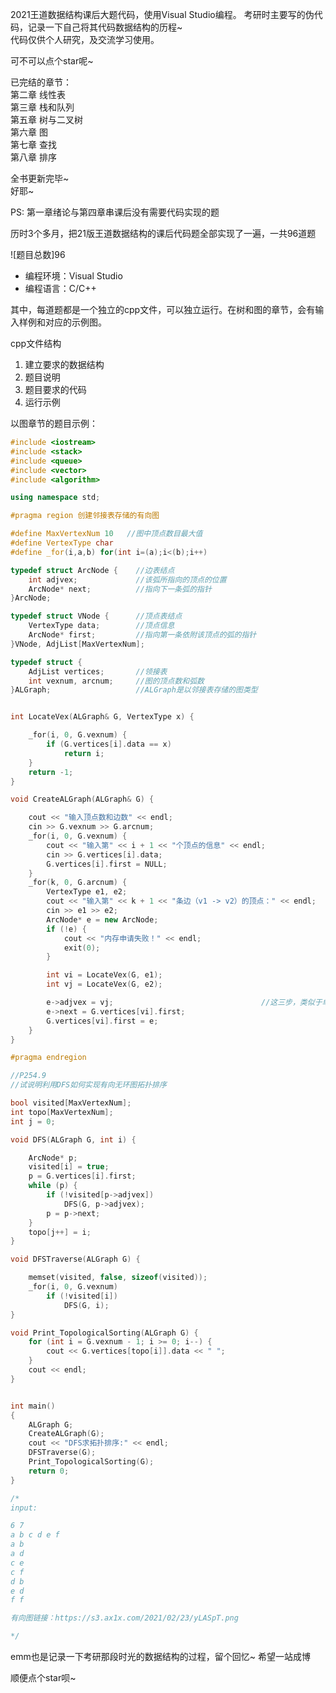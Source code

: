 2021王道数据结构课后大题代码，使用Visual Studio编程。 考研时主要写的伪代码，记录一下自己将其代码数据结构的历程~  
 代码仅供个人研究，及交流学习使用。  

可不可以点个star呢~

已完结的章节：  
第二章 线性表  
第三章 栈和队列  
第五章 树与二叉树  
第六章 图  
第七章 查找  
第八章 排序  
  
全书更新完毕~  
好耶~   

PS:
第一章绪论与第四章串课后没有需要代码实现的题 

历时3个多月，把21版王道数据结构的课后代码题全部实现了一遍，一共96道题

![题目总数]96

 - 编程环境：Visual Studio 
 - 编程语言：C/C++

其中，每道题都是一个独立的cpp文件，可以独立运行。在树和图的章节，会有输入样例和对应的示例图。

cpp文件结构

 1. 建立要求的数据结构
 2. 题目说明
 3. 题目要求的代码
 4. 运行示例

以图章节的题目示例：

```cpp
#include <iostream>
#include <stack>
#include <queue>
#include <vector>
#include <algorithm>

using namespace std;

#pragma region 创建邻接表存储的有向图

#define MaxVertexNum 10   //图中顶点数目最大值
#define VertexType char
#define _for(i,a,b) for(int i=(a);i<(b);i++)

typedef struct ArcNode {    //边表结点
    int adjvex;             //该弧所指向的顶点的位置
    ArcNode* next;          //指向下一条弧的指针
}ArcNode;

typedef struct VNode {      //顶点表结点
    VertexType data;        //顶点信息
    ArcNode* first;         //指向第一条依附该顶点的弧的指针
}VNode, AdjList[MaxVertexNum];

typedef struct {
    AdjList vertices;       //领接表
    int vexnum, arcnum;     //图的顶点数和弧数
}ALGraph;                   //ALGraph是以邻接表存储的图类型


int LocateVex(ALGraph& G, VertexType x) {

    _for(i, 0, G.vexnum) {
        if (G.vertices[i].data == x)
            return i;
    }
    return -1;
}

void CreateALGraph(ALGraph& G) {

    cout << "输入顶点数和边数" << endl;
    cin >> G.vexnum >> G.arcnum;
    _for(i, 0, G.vexnum) {
        cout << "输入第" << i + 1 << "个顶点的信息" << endl;
        cin >> G.vertices[i].data;
        G.vertices[i].first = NULL;
    }
    _for(k, 0, G.arcnum) {
        VertexType e1, e2;
        cout << "输入第" << k + 1 << "条边（v1 -> v2）的顶点：" << endl;
        cin >> e1 >> e2;
        ArcNode* e = new ArcNode;
        if (!e) {
            cout << "内存申请失败！" << endl;
            exit(0);
        }

        int vi = LocateVex(G, e1);
        int vj = LocateVex(G, e2);

        e->adjvex = vj;                                 //这三步，类似于单链表的头插法
        e->next = G.vertices[vi].first;
        G.vertices[vi].first = e;
    }
}

#pragma endregion

//P254.9
//试说明利用DFS如何实现有向无环图拓扑排序

bool visited[MaxVertexNum];
int topo[MaxVertexNum];
int j = 0;

void DFS(ALGraph G, int i) {         

    ArcNode* p;
    visited[i] = true;              
    p = G.vertices[i].first;       
    while (p) {                    
        if (!visited[p->adjvex])    
            DFS(G, p->adjvex);
        p = p->next;
    }
    topo[j++] = i;
}

void DFSTraverse(ALGraph G) {

    memset(visited, false, sizeof(visited));      
    _for(i, 0, G.vexnum)
        if (!visited[i])
            DFS(G, i);                          
}

void Print_TopologicalSorting(ALGraph G) {
    for (int i = G.vexnum - 1; i >= 0; i--) {
        cout << G.vertices[topo[i]].data << " ";
    }
    cout << endl;
}


int main()
{
    ALGraph G;
    CreateALGraph(G);
    cout << "DFS求拓扑排序:" << endl;
    DFSTraverse(G);
    Print_TopologicalSorting(G);
    return 0;
}

/*
input:

6 7
a b c d e f
a b
a d
c e
c f
d b
e d
f f

有向图链接：https://s3.ax1x.com/2021/02/23/yLASpT.png

*/
```


emm也是记录一下考研那段时光的数据结构的过程，留个回忆~
希望一站成博

顺便点个star呗~

